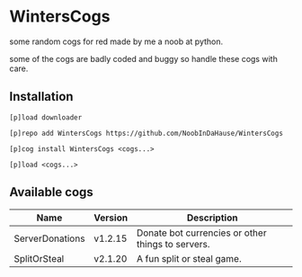 # WintersCogs
some random cogs for red made by me a noob at python.

some of the cogs are badly coded and buggy so handle these cogs with care.

## Installation

```
[p]load downloader

[p]repo add WintersCogs https://github.com/NoobInDaHause/WintersCogs

[p]cog install WintersCogs <cogs...>

[p]load <cogs...>
```

## Available cogs

| Name            |  Version  | Description                                       |
| --------------- | --------- | ------------------------------------------------- |
| ServerDonations |  v1.2.15  | Donate bot currencies or other things to servers. |
| SplitOrSteal    |  v2.1.20  | A fun split or steal game.                        |
